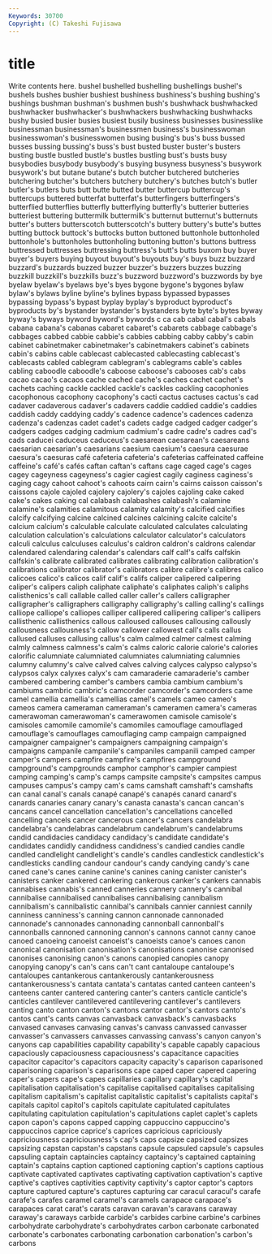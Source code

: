 ```yaml
---
Keywords: 30700 
Copyright: (C) Takeshi Fujisawa
---
```


# title

Write contents here.
bushel bushelled bushelling bushellings bushel's bushels bushes bushier bushiest
bushiness bushiness's bushing bushing's bushings bushman bushman's bushmen bush's bushwhack
bushwhacked bushwhacker bushwhacker's bushwhackers bushwhacking bushwhacks bushy busied busier busies
busiest busily business businesses businesslike businessman businessman's businessmen business's businesswoman
businesswoman's businesswomen busing busing's bus's buss bussed busses bussing bussing's
buss's bust busted buster buster's busters busting bustle bustled bustle's
bustles bustling bust's busts busy busybodies busybody busybody's busying busyness
busyness's busywork busywork's but butane butane's butch butcher butchered butcheries
butchering butcher's butchers butchery butchery's butches butch's butler butler's butlers
buts butt butte butted butter buttercup buttercup's buttercups buttered butterfat
butterfat's butterfingers butterfingers's butterflied butterflies butterfly butterflying butterfly's butterier butteries
butteriest buttering buttermilk buttermilk's butternut butternut's butternuts butter's butters butterscotch
butterscotch's buttery buttery's butte's buttes butting buttock buttock's buttocks button
buttoned buttonhole buttonholed buttonhole's buttonholes buttonholing buttoning button's buttons buttress
buttressed buttresses buttressing buttress's butt's butts buxom buy buyer buyer's
buyers buying buyout buyout's buyouts buy's buys buzz buzzard buzzard's
buzzards buzzed buzzer buzzer's buzzers buzzes buzzing buzzkill buzzkill's buzzkills
buzz's buzzword buzzword's buzzwords by bye byelaw byelaw's byelaws bye's
byes bygone bygone's bygones bylaw bylaw's bylaws byline byline's bylines
bypass bypassed bypasses bypassing bypass's bypast byplay byplay's byproduct byproduct's
byproducts by's bystander bystander's bystanders byte byte's bytes byway byway's
byways byword byword's bywords c ca cab cabal cabal's cabals
cabana cabana's cabanas cabaret cabaret's cabarets cabbage cabbage's cabbages cabbed
cabbie cabbie's cabbies cabbing cabby cabby's cabin cabinet cabinetmaker cabinetmaker's
cabinetmakers cabinet's cabinets cabin's cabins cable cablecast cablecasted cablecasting cablecast's
cablecasts cabled cablegram cablegram's cablegrams cable's cables cabling caboodle caboodle's
caboose caboose's cabooses cab's cabs cacao cacao's cacaos cache cached
cache's caches cachet cachet's cachets caching cackle cackled cackle's cackles
cackling cacophonies cacophonous cacophony cacophony's cacti cactus cactuses cactus's cad
cadaver cadaverous cadaver's cadavers caddie caddied caddie's caddies caddish caddy
caddying caddy's cadence cadence's cadences cadenza cadenza's cadenzas cadet cadet's
cadets cadge cadged cadger cadger's cadgers cadges cadging cadmium cadmium's
cadre cadre's cadres cad's cads caducei caduceus caduceus's caesarean caesarean's
caesareans caesarian caesarian's caesarians caesium caesium's caesura caesurae caesura's caesuras
café cafeteria cafeteria's cafeterias caffeinated caffeine caffeine's café's cafés caftan
caftan's caftans cage caged cage's cages cagey cageyness cageyness's cagier
cagiest cagily caginess caginess's caging cagy cahoot cahoot's cahoots cairn
cairn's cairns caisson caisson's caissons cajole cajoled cajolery cajolery's cajoles
cajoling cake caked cake's cakes caking cal calabash calabashes calabash's
calamine calamine's calamities calamitous calamity calamity's calcified calcifies calcify calcifying
calcine calcined calcines calcining calcite calcite's calcium calcium's calculable calculate
calculated calculates calculating calculation calculation's calculations calculator calculator's calculators calculi
calculus calculuses calculus's caldron caldron's caldrons calendar calendared calendaring calendar's
calendars calf calf's calfs calfskin calfskin's calibrate calibrated calibrates calibrating
calibration calibration's calibrations calibrator calibrator's calibrators calibre calibre's calibres calico
calicoes calico's calicos calif calif's califs caliper calipered calipering caliper's
calipers caliph caliphate caliphate's caliphates caliph's caliphs calisthenics's call callable
called caller caller's callers calligrapher calligrapher's calligraphers calligraphy calligraphy's calling
calling's callings calliope calliope's calliopes calliper callipered callipering calliper's callipers
callisthenic callisthenics callous calloused callouses callousing callously callousness callousness's callow
callower callowest call's calls callus callused calluses callusing callus's calm
calmed calmer calmest calming calmly calmness calmness's calm's calms caloric
calorie calorie's calories calorific calumniate calumniated calumniates calumniating calumnies calumny
calumny's calve calved calves calving calyces calypso calypso's calypsos calyx
calyxes calyx's cam camaraderie camaraderie's camber cambered cambering camber's cambers
cambia cambium cambium's cambiums cambric cambric's camcorder camcorder's camcorders came
camel camellia camellia's camellias camel's camels cameo cameo's cameos camera
cameraman cameraman's cameramen camera's cameras camerawoman camerawoman's camerawomen camisole camisole's
camisoles camomile camomile's camomiles camouflage camouflaged camouflage's camouflages camouflaging camp
campaign campaigned campaigner campaigner's campaigners campaigning campaign's campaigns campanile campanile's
campaniles campanili camped camper camper's campers campfire campfire's campfires campground
campground's campgrounds camphor camphor's campier campiest camping camping's camp's camps
campsite campsite's campsites campus campuses campus's campy cam's cams camshaft
camshaft's camshafts can canal canal's canals canapé canapé's canapés canard
canard's canards canaries canary canary's canasta canasta's cancan cancan's cancans
cancel cancellation cancellation's cancellations cancelled cancelling cancels cancer cancerous cancer's
cancers candelabra candelabra's candelabras candelabrum candelabrum's candelabrums candid candidacies candidacy
candidacy's candidate candidate's candidates candidly candidness candidness's candied candies candle
candled candlelight candlelight's candle's candles candlestick candlestick's candlesticks candling candour
candour's candy candying candy's cane caned cane's canes canine canine's
canines caning canister canister's canisters canker cankered cankering cankerous canker's
cankers cannabis cannabises cannabis's canned canneries cannery cannery's cannibal cannibalise
cannibalised cannibalises cannibalising cannibalism cannibalism's cannibalistic cannibal's cannibals cannier canniest
cannily canniness canniness's canning cannon cannonade cannonaded cannonade's cannonades cannonading
cannonball cannonball's cannonballs cannoned cannoning cannon's cannons cannot canny canoe
canoed canoeing canoeist canoeist's canoeists canoe's canoes canon canonical canonisation
canonisation's canonisations canonise canonised canonises canonising canon's canons canopied canopies
canopy canopying canopy's can's cans can't cant cantaloupe cantaloupe's cantaloupes
cantankerous cantankerously cantankerousness cantankerousness's cantata cantata's cantatas canted canteen canteen's
canteens canter cantered cantering canter's canters canticle canticle's canticles cantilever
cantilevered cantilevering cantilever's cantilevers canting canto canton canton's cantons cantor
cantor's cantors canto's cantos cant's cants canvas canvasback canvasback's canvasbacks
canvased canvases canvasing canvas's canvass canvassed canvasser canvasser's canvassers canvasses
canvassing canvass's canyon canyon's canyons cap capabilities capability capability's capable
capably capacious capaciously capaciousness capaciousness's capacitance capacities capacitor capacitor's capacitors
capacity capacity's caparison caparisoned caparisoning caparison's caparisons cape caped caper
capered capering caper's capers cape's capes capillaries capillary capillary's capital
capitalisation capitalisation's capitalise capitalised capitalises capitalising capitalism capitalism's capitalist capitalistic
capitalist's capitalists capital's capitals capitol capitol's capitols capitulate capitulated capitulates
capitulating capitulation capitulation's capitulations caplet caplet's caplets capon capon's capons
capped capping cappuccino cappuccino's cappuccinos caprice caprice's caprices capricious capriciously
capriciousness capriciousness's cap's caps capsize capsized capsizes capsizing capstan capstan's
capstans capsule capsuled capsule's capsules capsuling captain captaincies captaincy captaincy's
captained captaining captain's captains caption captioned captioning caption's captions captious
captivate captivated captivates captivating captivation captivation's captive captive's captives captivities
captivity captivity's captor captor's captors capture captured capture's captures capturing
car caracul caracul's carafe carafe's carafes caramel caramel's caramels carapace
carapace's carapaces carat carat's carats caravan caravan's caravans caraway caraway's
caraways carbide carbide's carbides carbine carbine's carbines carbohydrate carbohydrate's carbohydrates
carbon carbonate carbonated carbonate's carbonates carbonating carbonation carbonation's carbon's carbons
